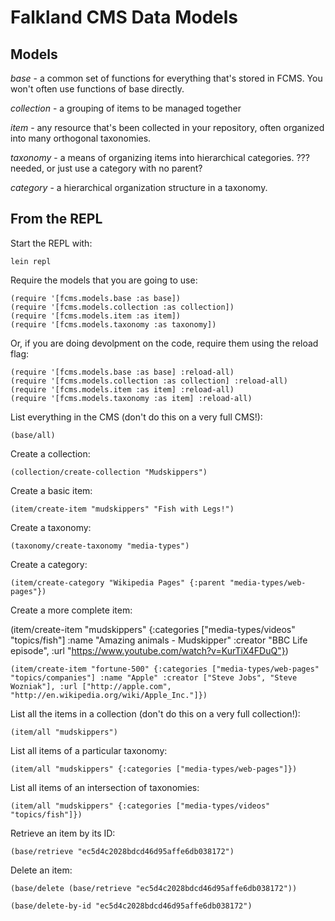 # Falkland CMS Data Models

## Models

*base* - a common set of functions for everything that's stored in FCMS. You won't often use functions of base directly.

*collection* - a grouping of items to be managed together

*item* - any resource that's been collected in your repository, often organized into many orthogonal taxonomies.

*taxonomy* - a means of organizing items into hierarchical categories.
??? needed, or just use a category with no parent?

*category* - a hierarchical organization structure in a taxonomy.

## From the REPL

Start the REPL with:

	lein repl

Require the models that you are going to use:

	(require '[fcms.models.base :as base])
	(require '[fcms.models.collection :as collection])
	(require '[fcms.models.item :as item])
	(require '[fcms.models.taxonomy :as taxonomy])

Or, if you are doing devolpment on the code, require them using the reload flag:

	(require '[fcms.models.base :as base] :reload-all)
	(require '[fcms.models.collection :as collection] :reload-all)
	(require '[fcms.models.item :as item] :reload-all)
	(require '[fcms.models.taxonomy :as item] :reload-all)

List everything in the CMS (don't do this on a very full CMS!):

	(base/all)

Create a collection:

	(collection/create-collection "Mudskippers")

Create a basic item:

	(item/create-item "mudskippers" "Fish with Legs!")

Create a taxonomy:

	(taxonomy/create-taxonomy "media-types")

Create a category:

	(item/create-category "Wikipedia Pages" {:parent "media-types/web-pages"})

Create a more complete item:

  (item/create-item "mudskippers" {:categories ["media-types/videos" "topics/fish"] :name "Amazing animals - Mudskipper" :creator "BBC Life episode", :url "https://www.youtube.com/watch?v=KurTiX4FDuQ"})

	(item/create-item "fortune-500" {:categories ["media-types/web-pages" "topics/companies"] :name "Apple" :creator ["Steve Jobs", "Steve Wozniak"], :url ["http://apple.com", "http://en.wikipedia.org/wiki/Apple_Inc."]})
  
List all the items in a collection (don't do this on a very full collection!):

	(item/all "mudskippers")

List all items of a particular taxonomy:

	(item/all "mudskippers" {:categories ["media-types/web-pages"]})

List all items of an intersection of taxonomies:

	(item/all "mudskippers" {:categories ["media-types/videos" "topics/fish"]})

Retrieve an item by its ID:

	(base/retrieve "ec5d4c2028bdcd46d95affe6db038172")

Delete an item:

	(base/delete (base/retrieve "ec5d4c2028bdcd46d95affe6db038172"))

	(base/delete-by-id "ec5d4c2028bdcd46d95affe6db038172")